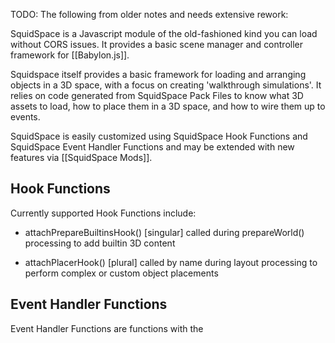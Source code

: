 TODO: The following from older notes and needs extensive rework:

SquidSpace is a Javascript module of the old-fashioned kind you can load without CORS issues. It provides a basic scene manager and controller framework for [[Babylon.js]].

Squidspace itself provides a basic framework for loading and arranging objects in a 3D space, with a focus on creating 'walkthrough simulations'. It relies on code generated from SquidSpace Pack Files to know what 3D assets to load, how to place them in a 3D space, and how to wire them up to events.

SquidSpace is easily customized using SquidSpace Hook Functions and SquidSpace Event Handler Functions and may be extended with new features via [[SquidSpace Mods]].

## Hook Functions

Currently supported Hook Functions include:

* attachPrepareBuiltinsHook() [singular] called during prepareWorld() processing to add builtin 3D content

* attachPlacerHook() [plural] called by name during layout processing to perform complex or custom object placements

## Event Handler Functions

Event Handler Functions are functions with the 
